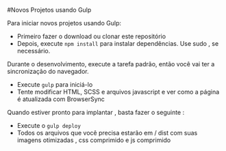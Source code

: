 #Novos Projetos usando Gulp

Para iniciar novos projetos usando Gulp:

* Primeiro fazer o download ou clonar este repositório
* Depois, execute `npm install` para instalar dependências. Use sudo , se necessário.

Durante o desenvolvimento, execute a tarefa padrão, então você vai ter a sincronização do navegador.
* Execute `gulp` para iniciá-lo
* Tente modificar HTML, SCSS e arquivos javascript e ver como a página é atualizada com BrowserSync

Quando estiver pronto para implantar , basta fazer o seguinte :
* Execute o `gulp deploy`
* Todos os arquivos que você precisa estarão em / dist com suas imagens otimizadas , css comprimido e js comprimido
